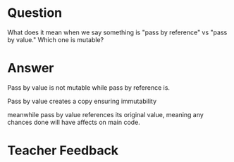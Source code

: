 # Question

What does it mean when we say something is "pass by reference" vs "pass by value." Which one is mutable?

# Answer

Pass by value is not mutable while pass by reference is.

Pass by value creates a copy ensuring immutability

meanwhile pass by value references its original value, meaning any chances done will have affects on main code.

# Teacher Feedback
